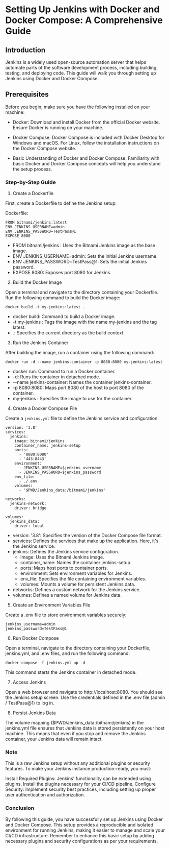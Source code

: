 # Setting Up Jenkins with Docker and Docker Compose: A Comprehensive Guide

## Introduction
Jenkins is a widely used open-source automation server that helps automate parts of the software development process, including building, testing, and deploying code. This guide will walk you through setting up Jenkins using Docker and Docker Compose.

## Prerequisites
Before you begin, make sure you have the following installed on your machine:

- Docker: Download and install Docker from the official Docker website. Ensure Docker is running on your machine.

- Docker Compose: Docker Compose is included with Docker Desktop for Windows and macOS. For Linux, follow the installation instructions on the Docker Compose website.

- Basic Understanding of Docker and Docker Compose: Familiarity with basic Docker and Docker Compose concepts will help you understand the setup process.

### Step-by-Step Guide
1. Create a Dockerfile

First, create a Dockerfile to define the Jenkins setup:

Dockerfile:
```
FROM bitnami/jenkins:latest
ENV JENKINS_USERNAME=admin
ENV JENKINS_PASSWORD=TestPass@1
EXPOSE 8080
```

- FROM bitnami/jenkins
: Uses the Bitnami Jenkins image as the base image.
- ENV JENKINS_USERNAME=admin: Sets the initial Jenkins username.
- ENV JENKINS_PASSWORD=TestPass@1: Sets the initial Jenkins password.
- EXPOSE 8080: Exposes port 8080 for Jenkins.

2. Build the Docker Image

Open a terminal and navigate to the directory containing your Dockerfile. Run the following command to build the Docker image:

```
docker build -t my-jenkins:latest .
```
- docker build: Command to build a Docker image.
- -t my-jenkins
: Tags the image with the name my-jenkins and the tag latest.
- .: Specifies the current directory as the build context.

3. Run the Jenkins Container

After building the image, run a container using the following command:

```
docker run -d --name jenkins-container -p 8080:8080 my-jenkins:latest
```

- docker run: Command to run a Docker container.
- -d: Runs the container in detached mode.
- --name jenkins-container: Names the container jenkins-container.
- -p 8080:8080: Maps port 8080 of the host to port 8080 of the container.
- my-jenkins
: Specifies the image to use for the container.

4. Create a Docker Compose File

Create a `jenkins.yml` file to define the Jenkins service and configuration:

```
version: '3.8'
services:
  jenkins:
    image: bitnami/jenkins
    container_name: jenkins-setup
    ports:
      - '8080:8080'
      - '443:8443'
    environment:
      - JENKINS_USERNAME=$jenkins_username
      - JENKINS_PASSWORD=$jenkins_password
    env_file:
      - ./.env
    volumes:
      - '$PWD/Jenkins_data:/bitnami/jenkins'
      
networks:
  jenkins-network:
    driver: bridge

volumes:
  jenkins_data:
    driver: local
```

* version: '3.8': Specifies the version of the Docker Compose file format.
* services: Defines the services that make up the application. Here, it's the Jenkins service.
* jenkins: Defines the Jenkins service configuration.
  - image: Uses the Bitnami Jenkins image.
  - container_name: Names the container jenkins-setup.
  - ports: Maps host ports to container ports.
  - environment: Sets environment variables for Jenkins.
  - env_file: Specifies the file containing environment variables.
  - volumes: Mounts a volume for persistent Jenkins data.
* networks: Defines a custom network for the Jenkins service.
* volumes: Defines a named volume for Jenkins data.

5. Create an Environment Variables File

Create a .env file to store environment variables securely:

```
jenkins_username=admin
jenkins_password=TestPass@1
```

6. Run Docker Compose

Open a terminal, navigate to the directory containing your Dockerfile, jenkins.yml, and .env files, and run the following command:

```
docker-compose -f jenkins.yml up -d
```
This command starts the Jenkins container in detached mode.

7. Access Jenkins

Open a web browser and navigate to http://localhost:8080. You should see the Jenkins setup screen. Use the credentials defined in the .env file (admin / TestPass@1) to log in.

8. Persist Jenkins Data

The volume mapping ($PWD/Jenkins_data:/bitnami/jenkins) in the jenkins.yml file ensures that Jenkins data is stored persistently on your host machine. This means that even if you stop and remove the Jenkins container, your Jenkins data will remain intact.

### Note
This is a raw Jenkins setup without any additional plugins or security features. To make your Jenkins instance production-ready, you must:

Install Required Plugins: Jenkins' functionality can be extended using plugins. Install the plugins necessary for your CI/CD pipeline.
Configure Security: Implement security best practices, including setting up proper user authentication and authorization.

### Conclusion
By following this guide, you have successfully set up Jenkins using Docker and Docker Compose. This setup provides a reproducible and isolated environment for running Jenkins, making it easier to manage and scale your CI/CD infrastructure. Remember to enhance this basic setup by adding necessary plugins and security configurations as per your requirements.
